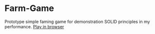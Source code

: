 # Farm-Game
Prototype simple faming game for demonstration SOLID principles in my performance.
[Play in browser](https://jester1454.github.io/Farm/index.html)
